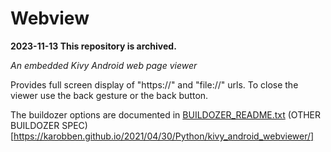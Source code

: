 Webview
=======

**2023-11-13 This repository is archived.**

*An embedded Kivy Android web page viewer*

Provides full screen display of "https://" and "file://" urls. To close the viewer use the back gesture or the back button.

The buildozer options are documented in [BUILDOZER_README.txt](https://github.com/Android-for-Python/Webview-Example/blob/main/BUILDOZER_README.txt)
(OTHER BUILDOZER SPEC)[https://karobben.github.io/2021/04/30/Python/kivy_android_webviewer/]


